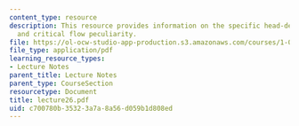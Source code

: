```yaml
---
content_type: resource
description: This resource provides information on the specific head-depth diagram,
  and critical flow peculiarity.
file: https://ol-ocw-studio-app-production.s3.amazonaws.com/courses/1-060-engineering-mechanics-ii-spring-2006/c700780b35323a7a8a56d059b1d808ed_lecture26.pdf
file_type: application/pdf
learning_resource_types:
- Lecture Notes
parent_title: Lecture Notes
parent_type: CourseSection
resourcetype: Document
title: lecture26.pdf
uid: c700780b-3532-3a7a-8a56-d059b1d808ed
---
```

